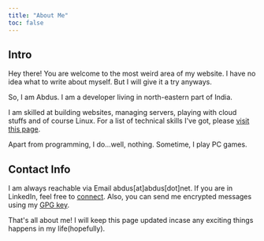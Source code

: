 ```yaml
---
title: "About Me"
toc: false
---
```


## Intro

Hey there! You are welcome to the most weird area of my website. I have no idea
what to write about myself. But I will give it a try anyways.

So, I am Abdus. I am a developer living in
north-eastern part of India.

I am skilled at building websites, managing servers, playing with cloud stuffs
and of course Linux. For a list of technical skills I've got, please [visit this
page](/hire/).

Apart from programming, I do...well, nothing. Sometime, I play PC games.

## Contact Info

I am always reachable via Email abdus[at]abdus[dot]net.
If you are in LinkedIn, feel free to [connect](https://linkedin.com/in/thisisabdus).
Also, you can send me encrypted messages using my [GPG key](/keys/).

That's all about me! I will keep this page updated incase any exciting things
happens in my life(hopefully).
